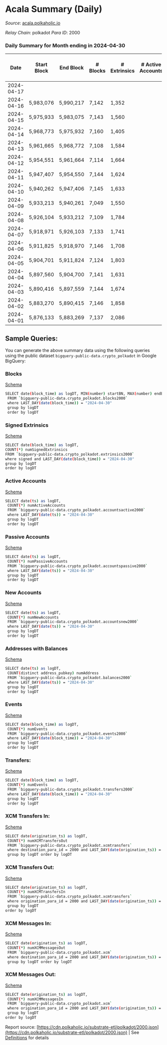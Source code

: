 # Acala Summary (Daily)

_Source_: [acala.polkaholic.io](https://acala.polkaholic.io)

*Relay Chain*: polkadot
*Para ID*: 2000



### Daily Summary for Month ending in 2024-04-30


| Date    | Start Block | End Block | # Blocks | # Extrinsics | # Active Accounts | # Passive Accounts | # New Accounts | # Addresses | # Events  | # Transfers ($USD) | # XCM Transfers In ($USD) | # XCM Transfers Out ($USD) | # XCM In | # XCM Out | Issues |
|---------|-------------|-----------|----------|--------------|-------------------|--------------------|----------------|-------------|-----------|--------------------|---------------------------|----------------------------|----------|-----------|--------|
| 2024-04-17 |  |  |  |  |  |  |  |  |  |   |   |   |  |  |  |
| 2024-04-16 | 5,983,076 | 5,990,217 | 7,142 | 1,352 |  |  |  | 175,858 | 30,606 | 3,974 ($207,173.63) |   |   |  |  |  |
| 2024-04-15 | 5,975,933 | 5,983,075 | 7,143 | 1,560 |  |  |  | 175,821 | 32,314 | 4,247 ($501,589.39) |   |   |  |  |  |
| 2024-04-14 | 5,968,773 | 5,975,932 | 7,160 | 1,405 |  |  |  | 175,779 | 31,289 | 4,053 ($405,191.33) |   |   |  |  |  |
| 2024-04-13 | 5,961,665 | 5,968,772 | 7,108 | 1,584 |  |  |  | 175,738 | 32,427 | 4,251 ($844,332.61) |   |   |  |  |  |
| 2024-04-12 | 5,954,551 | 5,961,664 | 7,114 | 1,664 |  |  |  | 175,702 | 32,605 | 4,249 ($707,849.19) |   |   |  |  |  |
| 2024-04-11 | 5,947,407 | 5,954,550 | 7,144 | 1,624 |  |  |  | 175,656 | 32,613 | 4,284 ($357,600.95) |   |   |  |  |  |
| 2024-04-10 | 5,940,262 | 5,947,406 | 7,145 | 1,633 |  |  |  | 175,622 | 33,102 | 4,375 ($1,157,837.31) |   |   |  |  |  |
| 2024-04-09 | 5,933,213 | 5,940,261 | 7,049 | 1,550 |  |  |  | 175,586 | 31,666 | 4,140 ($1,857,527.74) |   |   |  |  |  |
| 2024-04-08 | 5,926,104 | 5,933,212 | 7,109 | 1,784 |  |  |  | 175,553 | 33,652 | 4,434 ($2,502,293.66) |   |   |  |  |  |
| 2024-04-07 | 5,918,971 | 5,926,103 | 7,133 | 1,741 |  |  |  | 175,509 | 33,191 | 4,386 ($1,128,925.48) |   |   |  |  |  |
| 2024-04-06 | 5,911,825 | 5,918,970 | 7,146 | 1,708 |  |  |  | 175,469 | 33,110 | 4,333 ($993,443.36) |   |   |  |  |  |
| 2024-04-05 | 5,904,701 | 5,911,824 | 7,124 | 1,803 |  |  |  | 175,424 | 33,467 | 4,489 ($2,627,887.26) |   |   |  |  |  |
| 2024-04-04 | 5,897,560 | 5,904,700 | 7,141 | 1,631 |  |  |  | 175,383 | 35,240 | 4,678 ($6,535,170.63) |   |   |  |  |  |
| 2024-04-03 | 5,890,416 | 5,897,559 | 7,144 | 1,674 |  |  |  | 175,339 | 33,326 | 4,365 ($6,906,105.29) |   |   |  |  |  |
| 2024-04-02 | 5,883,270 | 5,890,415 | 7,146 | 1,858 |  |  |  | 175,307 | 35,129 | 4,657 ($1,179,857.21) |   |   |  |  |  |
| 2024-04-01 | 5,876,133 | 5,883,269 | 7,137 | 2,086 |  |  |  | 175,262 | 37,402 | 4,994 ($1,445,568.84) |   |   |  |  |  |

## Sample Queries:
You can generate the above summary data using the following queries using the public dataset `bigquery-public-data.crypto_polkadot` in Google BigQuery:


### Blocks 

[Schema](https://github.com/colorfulnotion/substrate-etl/blob/main/schema/blocks.json)

```bash
SELECT date(block_time) as logDT, MIN(number) startBN, MAX(number) endBN, COUNT(*) numBlocks 
 FROM `bigquery-public-data.crypto_polkadot.blocks2000`  
 where LAST_DAY(date(block_time)) = "2024-04-30" 
 group by logDT 
 order by logDT
```

### Signed Extrinsics 

[Schema](https://github.com/colorfulnotion/substrate-etl/blob/main/schema/extrinsics.json)

```bash
SELECT date(block_time) as logDT, 
COUNT(*) numSignedExtrinsics 
FROM `bigquery-public-data.crypto_polkadot.extrinsics2000`  
where signed and LAST_DAY(date(block_time)) = "2024-04-30" 
group by logDT 
order by logDT
```

### Active Accounts 

[Schema](https://github.com/colorfulnotion/substrate-etl/blob/main/schema/accountsactive.json)

```bash
SELECT date(ts) as logDT, 
 COUNT(*) numActiveAccounts 
 FROM `bigquery-public-data.crypto_polkadot.accountsactive2000` 
 where LAST_DAY(date(ts)) = "2024-04-30" 
 group by logDT 
 order by logDT
```

### Passive Accounts 

[Schema](https://github.com/colorfulnotion/substrate-etl/blob/main/schema/accountspassive.json)

```bash
SELECT date(ts) as logDT, 
 COUNT(*) numPassiveAccounts 
 FROM `bigquery-public-data.crypto_polkadot.accountspassive2000` 
 where LAST_DAY(date(ts)) = "2024-04-30" 
 group by logDT 
 order by logDT
```

### New Accounts 

[Schema](https://github.com/colorfulnotion/substrate-etl/blob/main/schema/accountsnew.json)

```bash
SELECT date(ts) as logDT, 
 COUNT(*) numNewAccounts 
 FROM `bigquery-public-data.crypto_polkadot.accountsnew2000` 
 where LAST_DAY(date(ts)) = "2024-04-30" 
 group by logDT
 order by logDT
```

### Addresses with Balances 

[Schema](https://github.com/colorfulnotion/substrate-etl/blob/main/schema/balances.json)

```bash
SELECT date(ts) as logDT,
 COUNT(distinct address_pubkey) numAddress 
 FROM `bigquery-public-data.crypto_polkadot.balances2000` 
 where LAST_DAY(date(ts)) = "2024-04-30" 
 group by logDT 
 order by logDT
```

### Events 

[Schema](https://github.com/colorfulnotion/substrate-etl/blob/main/schema/events.json)

```bash
SELECT date(block_time) as logDT, 
 COUNT(*) numEvents 
 FROM `bigquery-public-data.crypto_polkadot.events2000` 
 where LAST_DAY(date(block_time)) = "2024-04-30" 
 group by logDT 
 order by logDT
```

### Transfers:

[Schema](https://github.com/colorfulnotion/substrate-etl/blob/main/schema/transfers.json)

```bash
SELECT date(block_time) as logDT, 
 COUNT(*) numEvents 
 FROM `bigquery-public-data.crypto_polkadot.transfers2000` 
 where LAST_DAY(date(block_time)) = "2024-04-30" 
 group by logDT 
 order by logDT
```

### XCM Transfers In: 

[Schema](https://github.com/colorfulnotion/substrate-etl/blob/main/schema/xcmtransfers.json)

```bash
SELECT date(origination_ts) as logDT, 
 COUNT(*) numXCMTransfersOut 
 FROM `bigquery-public-data.crypto_polkadot.xcmtransfers` 
 where destination_para_id = 2000 and LAST_DAY(date(origination_ts)) = "2024-04-30" 
 group by logDT order by logDT
```

### XCM Transfers Out: 

[Schema](https://github.com/colorfulnotion/substrate-etl/blob/main/schema/xcmtransfers.json)

```bash
SELECT date(origination_ts) as logDT, 
 COUNT(*) numXCMTransfersIn 
 FROM `bigquery-public-data.crypto_polkadot.xcmtransfers` 
 where origination_para_id = 2000 and LAST_DAY(date(origination_ts)) = "2024-04-30" 
 group by logDT 
order by logDT
```

### XCM Messages In: 

[Schema](https://github.com/colorfulnotion/substrate-etl/blob/main/schema/xcm.json)

```bash
SELECT date(origination_ts) as logDT, 
 COUNT(*) numXCMMessagesOut 
 FROM `bigquery-public-data.crypto_polkadot.xcm` 
 where destination_para_id = 2000 and LAST_DAY(date(origination_ts)) = "2024-04-30" 
 group by logDT order by logDT
```

### XCM Messages Out: 

[Schema](https://github.com/colorfulnotion/substrate-etl/blob/main/schema/xcm.json)

```bash
SELECT date(origination_ts) as logDT, 
 COUNT(*) numXCMMessagesIn 
 FROM `bigquery-public-data.crypto_polkadot.xcm` 
 where origination_para_id = 2000 and LAST_DAY(date(origination_ts)) = "2024-04-30" 
 group by logDT 
order by logDT
```


Report source: [https://cdn.polkaholic.io/substrate-etl/polkadot/2000.json](https://cdn.polkaholic.io/substrate-etl/polkadot/2000.json) | See [Definitions](/DEFINITIONS.md) for details
